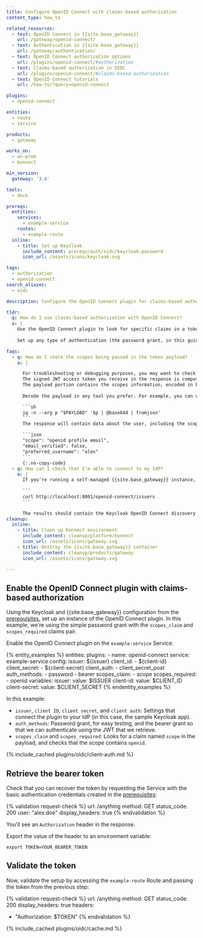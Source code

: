 ```yaml
---
title: Configure OpenID Connect with claims-based authorization
content_type: how_to

related_resources:
  - text: OpenID Connect in {{site.base_gateway}}
    url: /gateway/openid-connect/
  - text: Authentication in {{site.base_gateway}}
    url: /gateway/authentication/
  - text: OpenID Connect authorization options
    url: /plugins/openid-connect/#authorization
  - text: Claims-based authorization in OIDC
    url: /plugins/openid-connect/#claims-based-authorization
  - text: OpenID Connect tutorials
    url: /how-to/?query=openid-connect

plugins:
  - openid-connect

entities:
  - route
  - service

products:
  - gateway

works_on:
  - on-prem
  - konnect

min_version:
  gateway: '3.4'

tools:
  - deck

prereqs:
  entities:
    services:
      - example-service
    routes:
      - example-route
  inline:
    - title: Set up Keycloak
      include_content: prereqs/auth/oidc/keycloak-password
      icon_url: /assets/icons/keycloak.svg

tags:
  - authorization
  - openid-connect
search_aliases:
  - oidc

description: Configure the OpenID Connect plugin for claims-based authorization.

tldr:
  q: How do I use claims-based authorization with OpenID Connect?
  a: |
    Use the OpenID Connect plugin to look for specific claims in a token payload, and only allow users with the right claims access to a given resources. 
  
    Set up any type of authentication (the password grant, in this guide) and enable claims-based authorization by pointing to claims to look for in the authorization request.

faqs:
  - q: How do I check the scopes being passed in the token payload?
    a: |

      For troubleshooting or debugging purposes, you may want to check the scopes being passed in the payload. 
      The signed JWT access token you receive in the response is composed of three parts, each separated with a dot (`.`) character: `$HEADER.$PAYLOAD.$SIGNATURE`. 
      The payload portion contains the scopes information, encoded in base64 format.
      
      Decode the payload in any tool you prefer. For example, you can use base64 and jq:

      ```sh
      jq -n --arg p "$PAYLOAD" '$p | @base64d | fromjson'
      ```
      The response will contain data about the user, including the scope:

      ```json
      "scope": "openid profile email",
      "email_verified": false,
      "preferred_username": "alex"
      ```
      {:.no-copy-code}
  - q: How can I check that I'm able to connect to my IdP?
    a: |
      If you're running a self-managed {{site.base_gateway}} instance, you can check that the OpenID connect plugin is able to access the issuer URL with the `/openid-connect/issuers/` endpoint:
      
      ```
      curl http://localhost:8001/openid-connect/issuers
      ```

      The results should contain the Keycloak OpenID Connect discovery document and keys. If the results only show the issuer URL and ID, then the connection was unsuccessful.
cleanup:
  inline:
    - title: Clean up Konnect environment
      include_content: cleanup/platform/konnect
      icon_url: /assets/icons/gateway.svg
    - title: Destroy the {{site.base_gateway}} container
      include_content: cleanup/products/gateway
      icon_url: /assets/icons/gateway.svg

---
```


## Enable the OpenID Connect plugin with claims-based authorization

Using the Keycloak and {{site.base_gateway}} configuration from the [prerequisites](#prerequisites), 
set up an instance of the OpenID Connect plugin. In this example, we're using the simple password grant with the `scopes_claim` and `scopes_required` claims pair.

Enable the OpenID Connect plugin on the `example-service` Service:

{% entity_examples %}
entities:
  plugins:
    - name: openid-connect
      service: example-service
      config:
        issuer: ${issuer}
        client_id:
        - ${client-id}
        client_secret:
        - ${client-secret}
        client_auth:
        - client_secret_post
        auth_methods:
        - password
        - bearer
        scopes_claim:
        - scope
        scopes_required:
        - openid
variables:
  issuer:
    value: $ISSUER
  client-id:
    value: $CLIENT_ID
  client-secret:
    value: $CLIENT_SECRET
{% endentity_examples %}

In this example:
* `issuer`, `client ID`, `client secret`, and `client auth`: Settings that connect the plugin to your IdP (in this case, the sample Keycloak app).
* `auth_methods`: Password grant, for easy testing, and the bearer grant so that we can authenticate using the JWT that we retrieve.
* `scopes_claim` and `scopes_required`: Looks for a claim named `scope` in the payload, and checks that the scope contains `openid`.

{% include_cached plugins/oidc/client-auth.md %}

## Retrieve the bearer token

Check that you can recover the token by requesting the Service with the basic authentication credentials created in the [prerequisites](#prerequisites):

{% validation request-check %}
url: /anything
method: GET
status_code: 200
user: "alex:doe"
display_headers: true
{% endvalidation %}

You'll see an `Authorization` header in the response. 

Export the value of the header to an environment variable:

```
export TOKEN=YOUR_BEARER_TOKEN
```

## Validate the token

Now, validate the setup by accessing the `example-route` Route and passing the token from the previous step:

{% validation request-check %}
url: /anything
method: GET
status_code: 200
display_headers: true
headers:
  - "Authorization: $TOKEN"
{% endvalidation %}

{% include_cached plugins/oidc/cache.md %}